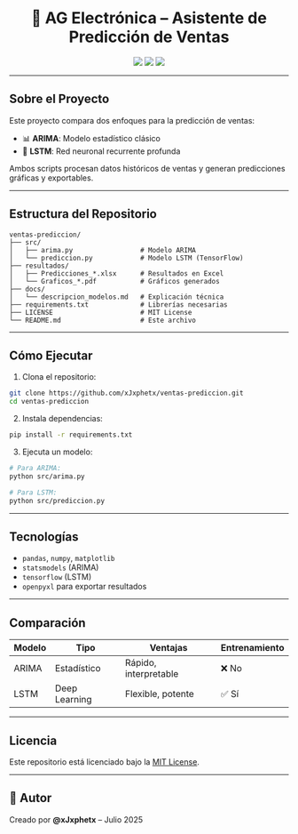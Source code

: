 <h1 align="center">🤖 AG Electrónica – Asistente de Predicción de Ventas</h1>

<p align="center">
  <img src="https://img.shields.io/badge/modelos-ARIMA_&_LSTM-blue?style=flat-square" />
  <img src="https://img.shields.io/badge/python-3.10+-green?style=flat-square" />
  <img src="https://img.shields.io/badge/license-MIT-brightgreen?style=flat-square" />
</p>

---

##  Sobre el Proyecto

Este proyecto compara dos enfoques para la predicción de ventas:

-  📊 **ARIMA**: Modelo estadístico clásico
-  🧠 **LSTM**: Red neuronal recurrente profunda

Ambos scripts procesan datos históricos de ventas y generan predicciones gráficas y exportables.

---

##  Estructura del Repositorio

```
ventas-prediccion/
├── src/
│   ├── arima.py                 # Modelo ARIMA
│   └── prediccion.py            # Modelo LSTM (TensorFlow)
├── resultados/
│   ├── Predicciones_*.xlsx      # Resultados en Excel
│   └── Graficos_*.pdf           # Gráficos generados
├── docs/
│   └── descripcion_modelos.md   # Explicación técnica
├── requirements.txt             # Librerías necesarias
├── LICENSE                      # MIT License
└── README.md                    # Este archivo
```

---

##  Cómo Ejecutar

1. Clona el repositorio:

```bash
git clone https://github.com/xJxphetx/ventas-prediccion.git
cd ventas-prediccion
```

2. Instala dependencias:

```bash
pip install -r requirements.txt
```

3. Ejecuta un modelo:

```bash
# Para ARIMA:
python src/arima.py

# Para LSTM:
python src/prediccion.py
```

---

##  Tecnologías

- `pandas`, `numpy`, `matplotlib`
- `statsmodels` (ARIMA)
- `tensorflow` (LSTM)
- `openpyxl` para exportar resultados

---

##  Comparación

| Modelo | Tipo | Ventajas | Entrenamiento |
|--------|------|----------|---------------|
| ARIMA  | Estadístico | Rápido, interpretable | ❌ No |
| LSTM   | Deep Learning | Flexible, potente | ✅ Sí |

---

##  Licencia

Este repositorio está licenciado bajo la [MIT License](LICENSE).

---

## 🙌 Autor

Creado por **@xJxphetx** – Julio 2025
